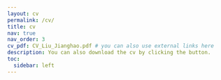 ```yaml
---
layout: cv
permalink: /cv/
title: cv
nav: true
nav_order: 3
cv_pdf: CV_Liu_Jianghao.pdf # you can also use external links here
description: You can also download the cv by clicking the button.
toc:
  sidebar: left
---
```

